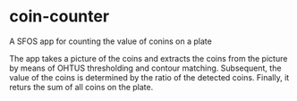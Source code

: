 # coin-counter
A SFOS app for counting the value of conins on a plate

The app takes a picture of the coins and extracts the coins from the picture by means of OHTUS thresholding and contour matching. Subsequent, the value of the coins is determined by the ratio of the detected coins. Finally, it returs the sum of all coins on the plate.
